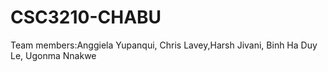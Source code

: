# CSC3210-CHABU
Team members:Anggiela Yupanqui, Chris Lavey,Harsh Jivani, Binh Ha Duy Le, Ugonma Nnakwe
